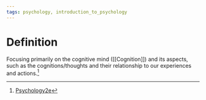```yaml
---
tags: psychology, introduction_to_psychology
---
```


# Definition

Focusing primarily on the cognitive mind ([[Cognition]]) and its aspects, such as the cognitions/thoughts and their relationship to our experiences and actions.[^1]

[^1]: [Psychology2e](zotero://open-pdf/library/items/SSTBV7L5?page=33)